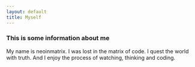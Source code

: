 ```yaml
---
layout: default
title: Myself
---
```


### This is some information about me
My name is neoinmatrix. I was lost in the matrix of code. I quest the world with truth. And I enjoy the process of watching, thinking and coding.
